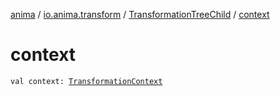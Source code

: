 [anima](../../index.md) / [io.anima.transform](../index.md) / [TransformationTreeChild](index.md) / [context](./context.md)

# context

`val context: `[`TransformationContext`](../-transformation-context/index.md)